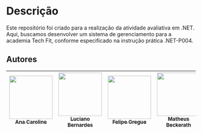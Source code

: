 # Descrição

Este repositório foi criado para a realização da atividade avaliativa em .NET. Aqui, buscamos desenvolver um sistema de gerenciamento para a academia Tech Fit, conforme especificado na instrução prática .NET-P004.

## Autores

| [<img src="https://avatars.githubusercontent.com/u/85597024?s=400&u=a2e62cbd29eecb1443a99a47115f3a8be2695be3&v=4" width=115><br><sub>Ana Caroline </sub>](https://github.com/CarolineNeris) | [<img src="https://avatars.githubusercontent.com/u/142942523?v=4" width=115><br><sub>Luciano Bernardes </sub>](https://github.com/lasbernardes) | [<img src="https://avatars.githubusercontent.com/u/82590761?v=4" width=115><br><sub>Felipe Gregue </sub>](https://github.com/FelipeGregue) | [<img src="https://avatars.githubusercontent.com/u/125604118?v=4" width=115><br><sub>Matheus Beckerath </sub>](https://github.com/Mcbeckerath) | [<img src="https://avatars.githubusercontent.com/u/104631922?v=4" width=115><br><sub>Marcelo da Silva Cruz </sub>](https://github.com/)| [<img src="https://avatars.githubusercontent.com/u/146987217?v=4)" width=115><br><sub>Arthur Gobira </sub>]
|:-------------------------------------------------------------------------------------------------------------------------------------------------:|:-------------------------------------------------------------------------------------------------------------------------------------------------:|:-------------------------------------------------------------------------------------------------------------------------------------------------:|:-------------------------------------------------------------------------------------------------------------------------------------------------:|:-------------------------------------------------------------------------------------------------------------------------------------------------:|:-------------------------------------------------------------------------------------------------------------------------------------------------:|

